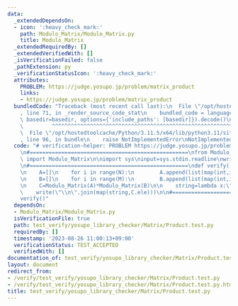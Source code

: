 ```yaml
---
data:
  _extendedDependsOn:
  - icon: ':heavy_check_mark:'
    path: Modulo_Matrix/Modulo_Matrix.py
    title: Modulo_Matrix
  _extendedRequiredBy: []
  _extendedVerifiedWith: []
  _isVerificationFailed: false
  _pathExtension: py
  _verificationStatusIcon: ':heavy_check_mark:'
  attributes:
    PROBLEM: https://judge.yosupo.jp/problem/matrix_product
    links:
    - https://judge.yosupo.jp/problem/matrix_product
  bundledCode: "Traceback (most recent call last):\n  File \"/opt/hostedtoolcache/Python/3.11.5/x64/lib/python3.11/site-packages/onlinejudge_verify/documentation/build.py\"\
    , line 71, in _render_source_code_stat\n    bundled_code = language.bundle(stat.path,\
    \ basedir=basedir, options={'include_paths': [basedir]}).decode()\n          \
    \         ^^^^^^^^^^^^^^^^^^^^^^^^^^^^^^^^^^^^^^^^^^^^^^^^^^^^^^^^^^^^^^^^^^^^^^^^^^^^^^^^^\n\
    \  File \"/opt/hostedtoolcache/Python/3.11.5/x64/lib/python3.11/site-packages/onlinejudge_verify/languages/python.py\"\
    , line 96, in bundle\n    raise NotImplementedError\nNotImplementedError\n"
  code: "# verification-helper: PROBLEM https://judge.yosupo.jp/problem/matrix_product\n\
    \n#==================================================\nfrom Modulo_Matrix.Modulo_Matrix\
    \ import Modulo_Matrix\n\nimport sys\ninput=sys.stdin.readline\nwrite=sys.stdout.write\n\
    \n#==================================================\ndef verify():\n    N,M,K=map(int,input().split())\n\
    \n    A=[]\n    for i in range(N):\n        A.append(list(map(int,input().split())))\n\
    \n    B=[]\n    for i in range(M):\n        B.append(list(map(int,input().split())))\n\
    \n    C=Modulo_Matrix(A)*Modulo_Matrix(B)\n\n    string=lambda x:\" \".join(map(str,x))\n\
    \    write(\"\\n\".join(map(string,C.ele)))\n\n#==================================================\n\
    verify()"
  dependsOn:
  - Modulo_Matrix/Modulo_Matrix.py
  isVerificationFile: true
  path: test_verify/yosupo_library_checker/Matrix/Product.test.py
  requiredBy: []
  timestamp: '2023-08-26 11:00:13+09:00'
  verificationStatus: TEST_ACCEPTED
  verifiedWith: []
documentation_of: test_verify/yosupo_library_checker/Matrix/Product.test.py
layout: document
redirect_from:
- /verify/test_verify/yosupo_library_checker/Matrix/Product.test.py
- /verify/test_verify/yosupo_library_checker/Matrix/Product.test.py.html
title: test_verify/yosupo_library_checker/Matrix/Product.test.py
---
```

